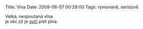 Title: Vlna
Date: 2008-06-07 00:28:00
Tags: rýmovaně, seriózně

Velká, nespoutaná vlna  
je věc jíž je [ovčí](|filename|2008-05-24_beeeeeeeee.md) pleť plna.